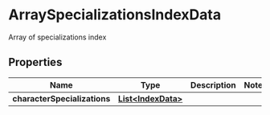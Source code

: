 

# ArraySpecializationsIndexData

Array of specializations index

## Properties

Name | Type | Description | Notes
------------ | ------------- | ------------- | -------------
**characterSpecializations** | [**List&lt;IndexData&gt;**](IndexData.md) |  | 



